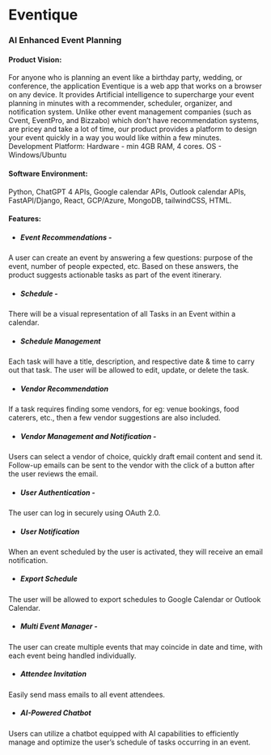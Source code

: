 # Eventique
### AI Enhanced Event Planning


#### Product Vision:

For anyone who is planning an event like a birthday party, wedding, or conference, the application Eventique is a web app that works on a browser on any device. It provides Artificial intelligence to supercharge your event planning in minutes with a recommender, scheduler, organizer, and notification system. Unlike other event management companies (such as Cvent, EventPro, and Bizzabo) which don’t have recommendation systems, are pricey and take a lot of time, our product provides a platform to design your event quickly in a way you would like within a few minutes.
Development Platform: Hardware - min 4GB RAM, 4 cores. OS - Windows/Ubuntu


#### Software Environment:
Python, ChatGPT 4 APIs, Google calendar APIs, Outlook calendar APIs, FastAPI/Django, React, GCP/Azure, MongoDB, tailwindCSS, HTML. 



#### Features: 

- ##### Event Recommendations -
A user can create an event by answering a few questions: purpose of the event, number of people expected, etc. Based on these answers, the product suggests actionable tasks as part of the event itinerary.
- ##### Schedule -
There will be a visual representation of all Tasks in an Event within a calendar. 
- ##### Schedule Management
Each task will have a title, description, and respective date & time to carry out that task. The user will be allowed to edit, update, or delete the task.
- ##### Vendor Recommendation
If a task requires finding some vendors, for eg: venue bookings, food caterers, etc., then a few vendor suggestions are also included.
- ##### Vendor Management and Notification -
Users can select a vendor of choice, quickly draft email content and send it. Follow-up emails can be sent to the vendor with the click of a button after the user reviews the email.
- ##### User Authentication -
The user can log in securely using OAuth 2.0.
- ##### User Notification
When an event scheduled by the user is activated, they will receive an email notification.
- ##### Export Schedule
The user will be allowed to export schedules to Google Calendar or Outlook Calendar. 
- ##### Multi Event Manager -
The user can create multiple events that may coincide in date and time, with each event being handled individually.
- ##### Attendee Invitation
Easily send mass emails to all event attendees.
- ##### AI-Powered Chatbot
Users can utilize a chatbot equipped with AI capabilities to efficiently manage and optimize the user’s schedule of tasks occurring in an event.

